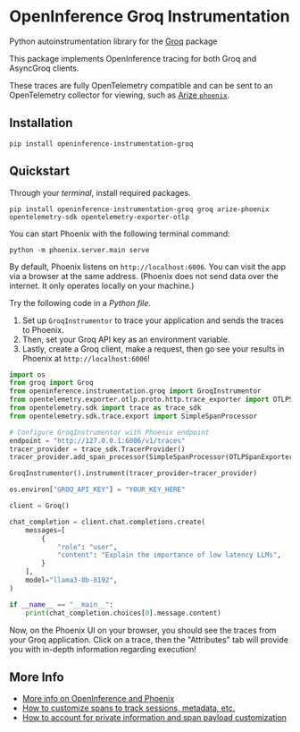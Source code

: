 # OpenInference Groq Instrumentation

Python autoinstrumentation library for the [Groq](https://wow.groq.com/why-groq/) package

This package implements OpenInference tracing for both Groq and AsyncGroq clients.

These traces are fully OpenTelemetry compatible and can be sent to an OpenTelemetry collector for viewing, such as [Arize `phoenix`](https://github.com/Arize-ai/phoenix).


## Installation

```shell
pip install openinference-instrumentation-groq
```

## Quickstart

Through your *terminal*, install required packages.

```shell
pip install openinference-instrumentation-groq groq arize-phoenix opentelemetry-sdk opentelemetry-exporter-otlp
```

You can start Phoenix with the following terminal command:
```shell
python -m phoenix.server.main serve
````
By default, Phoenix listens on `http://localhost:6006`. You can visit the app via a browser at the same address. (Phoenix does not send data over the internet. It only operates locally on your machine.)


Try the following code in a *Python file*.

1. Set up `GroqInstrumentor` to trace your application and sends the traces to Phoenix. 
2. Then, set your Groq API key as an environment variable. 
3. Lastly, create a Groq client, make a request, then go see your results in Phoenix at `http://localhost:6006`!

```python
import os
from groq import Groq
from openinference.instrumentation.groq import GroqInstrumentor
from opentelemetry.exporter.otlp.proto.http.trace_exporter import OTLPSpanExporter
from opentelemetry.sdk import trace as trace_sdk
from opentelemetry.sdk.trace.export import SimpleSpanProcessor

# Configure GroqInstrumentor with Phoenix endpoint
endpoint = "http://127.0.0.1:6006/v1/traces"
tracer_provider = trace_sdk.TracerProvider()
tracer_provider.add_span_processor(SimpleSpanProcessor(OTLPSpanExporter(endpoint)))

GroqInstrumentor().instrument(tracer_provider=tracer_provider)

os.environ["GROQ_API_KEY"] = "YOUR_KEY_HERE"

client = Groq()

chat_completion = client.chat.completions.create(
    messages=[
        {
            "role": "user",
            "content": "Explain the importance of low latency LLMs",
        }
    ],
    model="llama3-8b-8192",
)

if __name__ == "__main__":
    print(chat_completion.choices[0].message.content)
```

Now, on the Phoenix UI on your browser, you should see the traces from your Groq application. Click on a trace, then the "Attributes" tab will provide you with in-depth information regarding execution!

## More Info

* [More info on OpenInference and Phoenix](https://docs.arize.com/phoenix)
* [How to customize spans to track sessions, metadata, etc.](https://github.com/Arize-ai/openinference/tree/main/python/openinference-instrumentation#customizing-spans)
* [How to account for private information and span payload customization](https://github.com/Arize-ai/openinference/tree/main/python/openinference-instrumentation#tracing-configuration)
